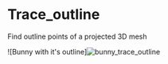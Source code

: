 # Trace_outline

Find outline points of a projected 3D mesh

![Bunny with it's outline]![bunny_trace_outline](https://user-images.githubusercontent.com/80449377/115110785-bcc43300-9faf-11eb-9fec-fcec703ced78.png)

